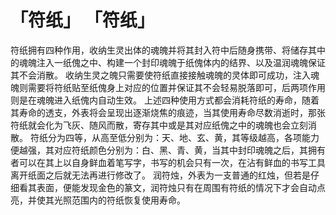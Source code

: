 # 「符纸」 「符纸」
符纸拥有四种作用，收纳生灵出体的魂魄并将其封入符中后随身携带、将储存其中的魂魄注入一纸傀之中、构建一个封印魂魄于纸傀体内的结界、以及温润魂魄保证其不会消散。
收纳生灵之魄只需要使符纸直接接触魂魄的灵体即可成功，注入魂魄则需要将符纸贴至纸傀身上对应的位置并保证其不会轻易脱落即可，后两项作用则是在魂魄进入纸傀内自动生效。
上述四种使用方式都会消耗符纸的寿命，随着其寿命的透支，外表将会呈现出逐渐烧焦的痕迹，当其使用寿命尽数消逝时，那张符纸就会化为飞灰、随风而散，寄存其中或是其对应纸傀之中的魂魄也会立刻消散。
符纸分为四等，从高至低分别为：天、地、玄、黄，其等级越高，各项能力便越强，其对应符纸颜色分别为：白、黑、青、黄，当其中封印魂魄之后，其拥有者可以在其上以自身鲜血着笔写字，书写的机会只有一次，在沾有鲜血的书写工具离开纸面之后就无法再进行修改了。
润符烛，外表为一支普通的红烛，但若是仔细看其表面，便能发现金色的篆文，润符烛只有在周围有符纸的情况下才会自动点亮，并使其光照范围内的符纸恢复使用寿命。